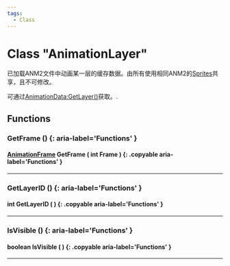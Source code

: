 ```yaml
---
tags:
  - Class
---
```

# Class "AnimationLayer"

已加载ANM2文件中动画某一层的缓存数据。由所有使用相同ANM2的[Sprites](Sprite.md)共享，且不可修改。

可通过[AnimationData:GetLayer()](AnimationData.md#getlayer)获取。.

## Functions

### GetFrame () {: aria-label='Functions' }
#### [AnimationFrame](AnimationFrame.md) GetFrame ( int Frame ) {: .copyable aria-label='Functions' }

___
### GetLayerID () {: aria-label='Functions' }
#### int GetLayerID ( ) {: .copyable aria-label='Functions' }

___
### IsVisible () {: aria-label='Functions' }
#### boolean IsVisible ( ) {: .copyable aria-label='Functions' }

___


